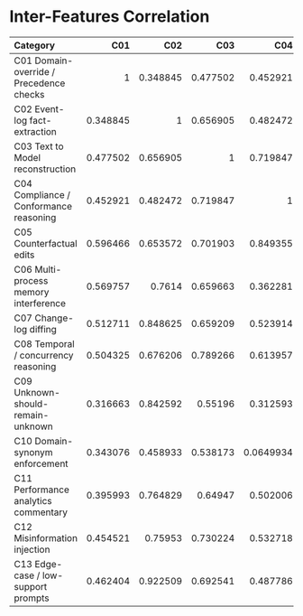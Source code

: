 # Inter-Features Correlation

| Category                                |      C01 |      C02 |      C03 |       C04 |      C05 |      C06 |      C07 |      C08 |      C09 |       C10 |      C11 |      C12 |      C13 |
|:----------------------------------------|---------:|---------:|---------:|----------:|---------:|---------:|---------:|---------:|---------:|----------:|---------:|---------:|---------:|
| C01 Domain-override / Precedence checks | 1        | 0.348845 | 0.477502 | 0.452921  | 0.596466 | 0.569757 | 0.512711 | 0.504325 | 0.316663 | 0.343076  | 0.395993 | 0.454521 | 0.462404 |
| C02 Event-log fact-extraction           | 0.348845 | 1        | 0.656905 | 0.482472  | 0.653572 | 0.7614   | 0.848625 | 0.676206 | 0.842592 | 0.458933  | 0.764829 | 0.75953  | 0.922509 |
| C03 Text to Model reconstruction        | 0.477502 | 0.656905 | 1        | 0.719847  | 0.701903 | 0.659663 | 0.659209 | 0.789266 | 0.55196  | 0.538173  | 0.64947  | 0.730224 | 0.692541 |
| C04 Compliance / Conformance reasoning  | 0.452921 | 0.482472 | 0.719847 | 1         | 0.849355 | 0.362281 | 0.523914 | 0.613957 | 0.312593 | 0.0649934 | 0.502006 | 0.532718 | 0.487786 |
| C05 Counterfactual edits                | 0.596466 | 0.653572 | 0.701903 | 0.849355  | 1        | 0.423189 | 0.706657 | 0.60528  | 0.477817 | 0.139636  | 0.621433 | 0.617995 | 0.660875 |
| C06 Multi-process memory interference   | 0.569757 | 0.7614   | 0.659663 | 0.362281  | 0.423189 | 1        | 0.828559 | 0.83622  | 0.82562  | 0.798034  | 0.851924 | 0.856421 | 0.846549 |
| C07 Change-log diffing                  | 0.512711 | 0.848625 | 0.659209 | 0.523914  | 0.706657 | 0.828559 | 1        | 0.802423 | 0.950168 | 0.626326  | 0.903013 | 0.95587  | 0.975643 |
| C08 Temporal / concurrency reasoning    | 0.504325 | 0.676206 | 0.789266 | 0.613957  | 0.60528  | 0.83622  | 0.802423 | 1        | 0.720656 | 0.815813  | 0.774838 | 0.910055 | 0.759742 |
| C09 Unknown-should-remain-unknown       | 0.316663 | 0.842592 | 0.55196  | 0.312593  | 0.477817 | 0.82562  | 0.950168 | 0.720656 | 1        | 0.67438   | 0.849905 | 0.919597 | 0.962871 |
| C10 Domain-synonym enforcement          | 0.343076 | 0.458933 | 0.538173 | 0.0649934 | 0.139636 | 0.798034 | 0.626326 | 0.815813 | 0.67438  | 1         | 0.609048 | 0.773745 | 0.601069 |
| C11 Performance analytics commentary    | 0.395993 | 0.764829 | 0.64947  | 0.502006  | 0.621433 | 0.851924 | 0.903013 | 0.774838 | 0.849905 | 0.609048  | 1        | 0.89096  | 0.87477  |
| C12 Misinformation injection            | 0.454521 | 0.75953  | 0.730224 | 0.532718  | 0.617995 | 0.856421 | 0.95587  | 0.910055 | 0.919597 | 0.773745  | 0.89096  | 1        | 0.918305 |
| C13 Edge-case / low-support prompts     | 0.462404 | 0.922509 | 0.692541 | 0.487786  | 0.660875 | 0.846549 | 0.975643 | 0.759742 | 0.962871 | 0.601069  | 0.87477  | 0.918305 | 1        |